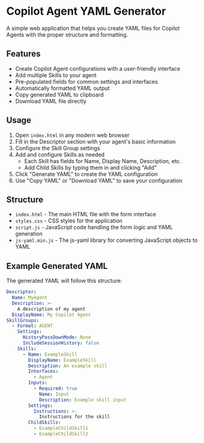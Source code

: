 # Copilot Agent YAML Generator

A simple web application that helps you create YAML files for Copilot Agents with the proper structure and formatting.

## Features

- Create Copilot Agent configurations with a user-friendly interface
- Add multiple Skills to your agent
- Pre-populated fields for common settings and interfaces
- Automatically formatted YAML output
- Copy generated YAML to clipboard
- Download YAML file directly

## Usage

1. Open `index.html` in any modern web browser
2. Fill in the Descriptor section with your agent's basic information
3. Configure the Skill Group settings
4. Add and configure Skills as needed
   - Each Skill has fields for Name, Display Name, Description, etc.
   - Add Child Skills by typing them in and clicking "Add"
5. Click "Generate YAML" to create the YAML configuration
6. Use "Copy YAML" or "Download YAML" to save your configuration

## Structure

- `index.html` - The main HTML file with the form interface
- `styles.css` - CSS styles for the application
- `script.js` - JavaScript code handling the form logic and YAML generation
- `js-yaml.min.js` - The js-yaml library for converting JavaScript objects to YAML

## Example Generated YAML

The generated YAML will follow this structure:

```yaml
Descriptor:
  Name: MyAgent
  Description: >-
    A description of my agent
  DisplayName: My Copilot Agent
SkillGroups:
  - Format: AGENT
    Settings:
      HistoryPassDownMode: None
      IncludeSessionHistory: false
    Skills:
      - Name: ExampleSkill
        DisplayName: ExampleSkill
        Description: An example skill
        Interfaces:
          - Agent
        Inputs:
          - Required: true
            Name: Input
            Description: Example skill input
        Settings:
          Instructions: >-
            Instructions for the skill
        ChildSkills:
          - ExampleChildSkill1
          - ExampleChildSkill2
```
